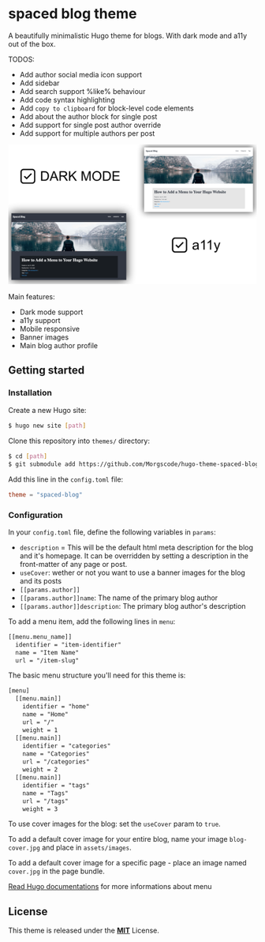 # spaced blog theme

A beautifully minimalistic Hugo theme for blogs. With dark mode and a11y out of the box.

TODOS:

- Add author social media icon support
- Add sidebar
- Add search support %like% behaviour
- Add code syntax highlighting
- Add `copy to clipboard` for block-level code elements
- Add about the author block for single post
- Add support for single post author override
- Add support for multiple authors per post

![Intro](https://github.com/Morgscode/hugo-theme-spaced-blog/blob/master/images/cover.png)

Main features:

- Dark mode support
- a11y support
- Mobile responsive
- Banner images
- Main blog author profile

## Getting started

### Installation

Create a new Hugo site:

```bash
$ hugo new site [path]
```

Clone this repository into `themes/` directory:

```bash
$ cd [path]
$ git submodule add https://github.com/Morgscode/hugo-theme-spaced-blog.git themes/spaced-blog
```

Add this line in the `config.toml` file:

```toml
theme = "spaced-blog"
```

### Configuration

In your `config.toml` file, define the following variables in `params`:

- `description` = This will be the default html meta description for the blog and it's homepage. It can be overridden by setting a description in the front-matter of any page or post.
- `useCover`: wether or not you want to use a banner images for the blog and its posts
- `[[params.author]]`
- `[[params.author]]name`: The name of the primary blog author
- `[[params.author]]description`: The primary blog author's description

To add a menu item, add the following lines in `menu`:

```
[[menu.menu_name]]
  identifier = "item-identifier"
  name = "Item Name"
  url = "/item-slug"
```

The basic menu structure you'll need for this theme is:

```
[menu]
  [[menu.main]]
    identifier = "home"
    name = "Home"
    url = "/"
    weight = 1
  [[menu.main]]
    identifier = "categories"
    name = "Categories"
    url = "/categories"
    weight = 2
  [[menu.main]]
    identifier = "tags"
    name = "Tags"
    url = "/tags"
    weight = 3
```

To use cover images for the blog: set the `useCover` param to `true`.

To add a default cover image for your entire blog, name your image `blog-cover.jpg` and place in `assets/images`.

To add a default cover image for a specific page - place an image named `cover.jpg` in the page bundle.

[Read Hugo documentations](https://gohugo.io/content-management/menus/#readout) for more informations about menu

## License

This theme is released under the [**MIT**](/LICENSE.md) License.
